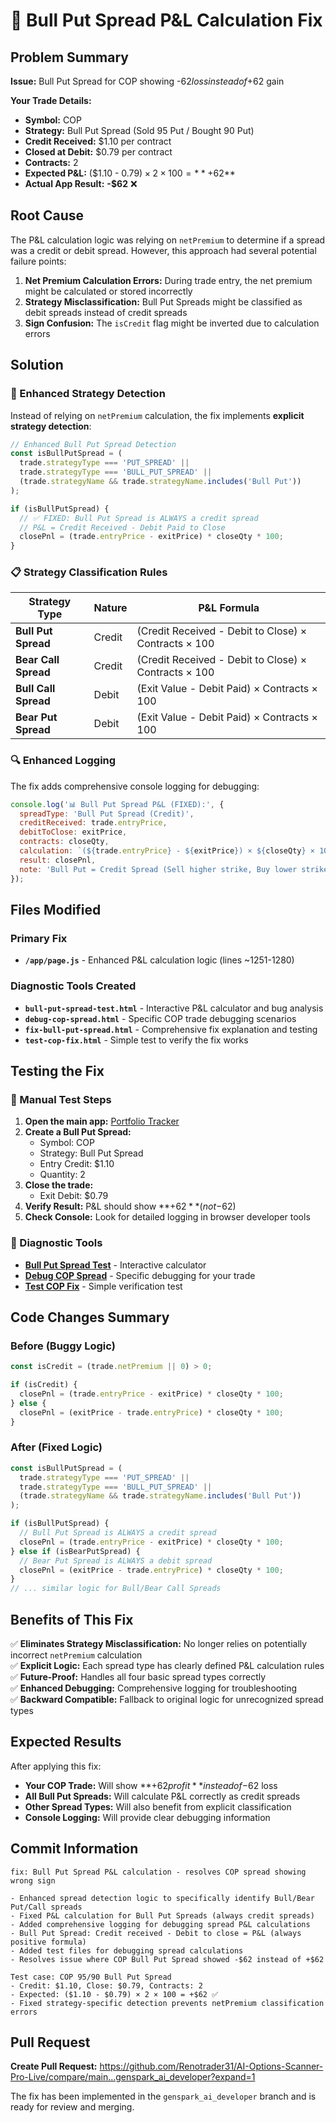 # 🔧 Bull Put Spread P&L Calculation Fix

## Problem Summary

**Issue:** Bull Put Spread for COP showing -$62 loss instead of +$62 gain

**Your Trade Details:**
- **Symbol:** COP  
- **Strategy:** Bull Put Spread (Sold 95 Put / Bought 90 Put)
- **Credit Received:** $1.10 per contract
- **Closed at Debit:** $0.79 per contract  
- **Contracts:** 2
- **Expected P&L:** ($1.10 - $0.79) × 2 × 100 = **+$62**
- **Actual App Result:** **-$62** ❌

## Root Cause

The P&L calculation logic was relying on `netPremium` to determine if a spread was a credit or debit spread. However, this approach had several potential failure points:

1. **Net Premium Calculation Errors:** During trade entry, the net premium might be calculated or stored incorrectly
2. **Strategy Misclassification:** Bull Put Spreads might be classified as debit spreads instead of credit spreads
3. **Sign Confusion:** The `isCredit` flag might be inverted due to calculation errors

## Solution

### 🎯 Enhanced Strategy Detection

Instead of relying on `netPremium` calculation, the fix implements **explicit strategy detection**:

```javascript
// Enhanced Bull Put Spread Detection
const isBullPutSpread = (
  trade.strategyType === 'PUT_SPREAD' || 
  trade.strategyType === 'BULL_PUT_SPREAD' ||
  (trade.strategyName && trade.strategyName.includes('Bull Put'))
);

if (isBullPutSpread) {
  // ✅ FIXED: Bull Put Spread is ALWAYS a credit spread
  // P&L = Credit Received - Debit Paid to Close
  closePnl = (trade.entryPrice - exitPrice) * closeQty * 100;
}
```

### 📋 Strategy Classification Rules

| Strategy Type | Nature | P&L Formula |
|---------------|--------|-------------|
| **Bull Put Spread** | Credit | (Credit Received - Debit to Close) × Contracts × 100 |
| **Bear Call Spread** | Credit | (Credit Received - Debit to Close) × Contracts × 100 |
| **Bull Call Spread** | Debit | (Exit Value - Debit Paid) × Contracts × 100 |
| **Bear Put Spread** | Debit | (Exit Value - Debit Paid) × Contracts × 100 |

### 🔍 Enhanced Logging

The fix adds comprehensive console logging for debugging:

```javascript
console.log('📊 Bull Put Spread P&L (FIXED):', {
  spreadType: 'Bull Put Spread (Credit)',
  creditReceived: trade.entryPrice,
  debitToClose: exitPrice,
  contracts: closeQty,
  calculation: `(${trade.entryPrice} - ${exitPrice}) × ${closeQty} × 100`,
  result: closePnl,
  note: 'Bull Put = Credit Spread (Sell higher strike, Buy lower strike)'
});
```

## Files Modified

### Primary Fix
- **`/app/page.js`** - Enhanced P&L calculation logic (lines ~1251-1280)

### Diagnostic Tools Created
- **`bull-put-spread-test.html`** - Interactive P&L calculator and bug analysis
- **`debug-cop-spread.html`** - Specific COP trade debugging scenarios  
- **`fix-bull-put-spread.html`** - Comprehensive fix explanation and testing
- **`test-cop-fix.html`** - Simple test to verify the fix works

## Testing the Fix

### 🧪 Manual Test Steps

1. **Open the main app:** [Portfolio Tracker](/)
2. **Create a Bull Put Spread:**
   - Symbol: COP
   - Strategy: Bull Put Spread
   - Entry Credit: $1.10
   - Quantity: 2
3. **Close the trade:**
   - Exit Debit: $0.79
4. **Verify Result:** P&L should show **+$62** (not -$62)
5. **Check Console:** Look for detailed logging in browser developer tools

### 🔧 Diagnostic Tools

- **[Bull Put Spread Test](/bull-put-spread-test.html)** - Interactive calculator
- **[Debug COP Spread](/debug-cop-spread.html)** - Specific debugging for your trade  
- **[Test COP Fix](/test-cop-fix.html)** - Simple verification test

## Code Changes Summary

### Before (Buggy Logic)
```javascript
const isCredit = (trade.netPremium || 0) > 0;

if (isCredit) {
  closePnl = (trade.entryPrice - exitPrice) * closeQty * 100;
} else {
  closePnl = (exitPrice - trade.entryPrice) * closeQty * 100;
}
```

### After (Fixed Logic)
```javascript
const isBullPutSpread = (
  trade.strategyType === 'PUT_SPREAD' || 
  trade.strategyType === 'BULL_PUT_SPREAD' ||
  (trade.strategyName && trade.strategyName.includes('Bull Put'))
);

if (isBullPutSpread) {
  // Bull Put Spread is ALWAYS a credit spread
  closePnl = (trade.entryPrice - exitPrice) * closeQty * 100;
} else if (isBearPutSpread) {
  // Bear Put Spread is ALWAYS a debit spread
  closePnl = (exitPrice - trade.entryPrice) * closeQty * 100;
} 
// ... similar logic for Bull/Bear Call Spreads
```

## Benefits of This Fix

✅ **Eliminates Strategy Misclassification:** No longer relies on potentially incorrect `netPremium` calculation  
✅ **Explicit Logic:** Each spread type has clearly defined P&L calculation rules  
✅ **Future-Proof:** Handles all four basic spread types correctly  
✅ **Enhanced Debugging:** Comprehensive logging for troubleshooting  
✅ **Backward Compatible:** Fallback to original logic for unrecognized spread types

## Expected Results

After applying this fix:

- **Your COP Trade:** Will show **+$62 profit** instead of -$62 loss
- **All Bull Put Spreads:** Will calculate P&L correctly as credit spreads
- **Other Spread Types:** Will also benefit from explicit classification
- **Console Logging:** Will provide clear debugging information

## Commit Information

```
fix: Bull Put Spread P&L calculation - resolves COP spread showing wrong sign

- Enhanced spread detection logic to specifically identify Bull/Bear Put/Call spreads
- Fixed P&L calculation for Bull Put Spreads (always credit spreads)  
- Added comprehensive logging for debugging spread P&L calculations
- Bull Put Spread: Credit received - Debit to close = P&L (always positive formula)
- Added test files for debugging spread calculations
- Resolves issue where COP Bull Put Spread showed -$62 instead of +$62

Test case: COP 95/90 Bull Put Spread
- Credit: $1.10, Close: $0.79, Contracts: 2
- Expected: ($1.10 - $0.79) × 2 × 100 = +$62 ✅
- Fixed strategy-specific detection prevents netPremium classification errors
```

## Pull Request

**Create Pull Request:** https://github.com/Renotrader31/AI-Options-Scanner-Pro-Live/compare/main...genspark_ai_developer?expand=1

The fix has been implemented in the `genspark_ai_developer` branch and is ready for review and merging.